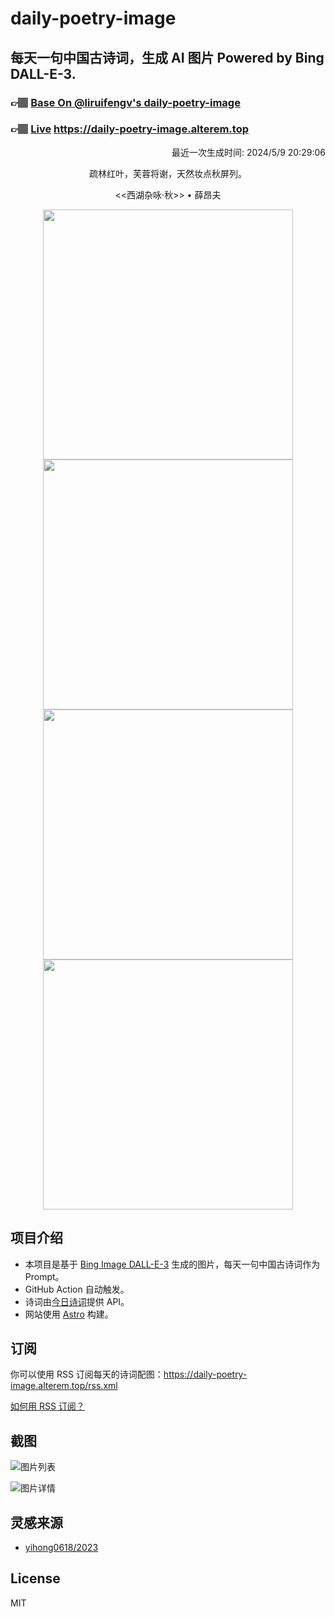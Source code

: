 
# daily-poetry-image

## 每天一句中国古诗词，生成 AI 图片 Powered by Bing DALL-E-3.

### 👉🏽 [Base On @liruifengv's daily-poetry-image](https://github.com/liruifengv/daily-poetry-image)

### 👉🏽 [Live](https://daily-poetry-image.alterem.top/) https://daily-poetry-image.alterem.top

<p align="right">
  最近一次生成时间: 2024/5/9 20:29:06
</p>
<p align="center">
疏林红叶，芙蓉将谢，天然妆点秋屏列。
</p>
<p align="center">
<<西湖杂咏·秋>> • 薛昂夫
</p>
<p align="center">
<img src="https://tse3.mm.bing.net/th/id/OIG1.6aE5XD0q3dlN.wRRcSQ9" height="400" width="400" />
<img src="https://tse3.mm.bing.net/th/id/OIG1.a3bOTnzj9CnWfYXTOUxg" height="400" width="400" />
<img src="https://tse3.mm.bing.net/th/id/OIG1.5Wx86IGgZMPVbTLb6C.I" height="400" width="400" />
<img src="https://tse1.mm.bing.net/th/id/OIG1.2SAyAjaJeCRV86z6vQRL" height="400" width="400" />
</p>

## 项目介绍

-   本项目是基于 [Bing Image DALL-E-3](https://www.bing.com/images/create) 生成的图片，每天一句中国古诗词作为 Prompt。
-   GitHub Action 自动触发。
-   诗词由[今日诗词](https://www.jinrishici.com/)提供 API。
-   网站使用 [Astro](https://astro.build) 构建。

## 订阅

你可以使用 RSS 订阅每天的诗词配图：https://daily-poetry-image.alterem.top/rss.xml

[如何用 RSS 订阅？](https://zhuanlan.zhihu.com/p/55026716)

## 截图

![图片列表](./screenshots/Snipaste_2023-12-28_21-00-26.png)

![图片详情](./screenshots/Snipaste_2023-12-28_21-00-53.png)

## 灵感来源

-   [yihong0618/2023](https://github.com/yihong0618/2023)

## License

MIT
